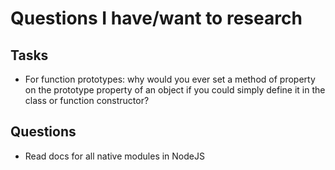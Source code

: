 # Questions I have/want to research

## Tasks
- For function prototypes: why would you ever set a method of property on the prototype property of an object if you could simply define it in the class or function constructor?

## Questions
- Read docs for all native modules in NodeJS
